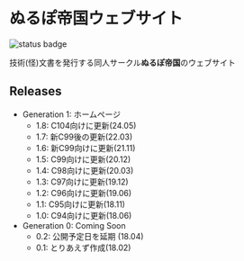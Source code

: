 # ぬるぽ帝国ウェブサイト

![status badge](https://img.shields.io/website?down_color=lightgrey&down_message=down&label=status&up_color=green&up_message=up&url=https%3A%2F%2Fnullpo-t.net)

技術(怪)文書を発行する同人サークル**ぬるぽ帝国**のウェブサイト

## Releases

- Generation 1: ホームページ
  - 1.8: C104向けに更新(24.05)
  - 1.7: 新C99後の更新(22.03)
  - 1.6: 新C99向けに更新(21.11)
  - 1.5: C99向けに更新(20.12)
  - 1.4: C98向けに更新(20.03)
  - 1.3: C97向けに更新(19.12)
  - 1.2: C96向けに更新(19.06)
  - 1.1: C95向けに更新(18.11)
  - 1.0: C94向けに更新(18.06)
- Generation 0: Coming Soon
  - 0.2: 公開予定日を延期 (18.04)
  - 0.1: とりあえず作成(18.02)
